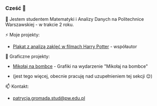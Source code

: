 ### Cześć 👋

📣 Jestem studentem Matematyki i Analizy Danych na Politechnice Warszawskiej - w trakcie 2 roku.

⚡ Moje projekty:
- [Plakat z analizą zaklęć w filmach Harry Potter](https://github.com/kozaka93/2024L-ExploratoryDataAnalysis/tree/fa1acbf44b090049e432df8ea515faff290fad6e/projects/project1/strzelczyk_gromada_podgorski) - współautor

🎨 Graficzne projekty:
- [Mikołaj na bombce](https://github.com/pgroma/pgroma/tree/8e6251d3ebf2dd3a1a1e4e1ef992b445d6920738/Grafiki/Miko%C5%82aj%20na%20bombce) - Grafiki na wydarzenie "Mikołaj na bombce"


- (jest tego więcej, obecnie pracuję nad uzupełnieniem tej sekcji 😌)

📫 Kontakt:
- patrycja.gromada.stud@pw.edu.pl

<!--
**pgroma/pgroma** is a ✨ _special_ ✨ repository because its `README.md` (this file) appears on your GitHub profile.

Here are some ideas to get you started:

- 🔭 I’m currently working on ...
- 🌱 I’m currently learning ...
- 👯 I’m looking to collaborate on ...
- 🤔 I’m looking for help with ...
- 💬 Ask me about ...
- 📫 How to reach me: ...
- 😄 Pronouns: ...
- ⚡ Fun fact: ...
-->
